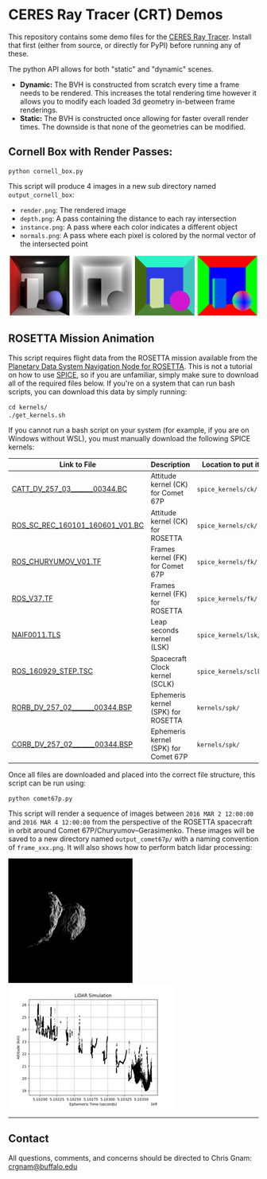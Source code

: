 # CERES Ray Tracer (CRT) Demos

This repository contains some demo files for the [CERES Ray Tracer](https://github.com/ceres-navigation/ceres-raytracer).  Install that first (either from source, or directly for PyPI) before running any of these.

The python API allows for both "static" and "dynamic" scenes.
- **Dynamic:** The BVH is constructed from scratch every time a frame needs to be rendered.  This increases the total rendering time however it allows you to modify each loaded 3d geometry in-between frame renderings.
- **Static:** The BVH is constructed once allowing for faster overall render times.  The downside is that none of the geometries can be modified.

## Cornell Box with Render Passes:
```
python cornell_box.py
```
This script will produce 4 images in a new sub directory named `output_cornell_box`:
- `render.png`: The rendered image
- `depth.png`: A pass containing the distance to each ray intersection
- `instance.png`: A pass where each color indicates a different object
- `normals.png`: A pass where each pixel is colored by the normal vector of the intersected point

![](results/cornell.png)


## ROSETTA Mission Animation
This script requires flight data from the ROSETTA mission available from the [Planetary Data System Navigation Node for ROSETTA](https://naif.jpl.nasa.gov/pub/naif/ROSETTA/kernels/).  This is not a tutorial on how to use [SPICE](https://naif.jpl.nasa.gov/naif/toolkit.html), so if you are unfamiliar, simply make sure to download all of the required files below.  If you're on a system that can run bash scripts, you can download this data by simply running:
```
cd kernels/
./get_kernels.sh
```

If you cannot run a bash script on your system (for example, if you are on Windows without WSL), you must manually download the following SPICE kernels:

| Link to File | Description | Location to put it |
| ------------ | ----------- | ------------------ |
| [CATT_DV_257_03_______00344.BC](https://naif.jpl.nasa.gov/pub/naif/ROSETTA/kernels/ck/CATT_DV_257_03_______00344.BC) | Attitude kernel (CK) for Comet 67P | `spice_kernels/ck/` |
| [ROS_SC_REC_160101_160601_V01.BC](https://naif.jpl.nasa.gov/pub/naif/ROSETTA/kernels/ck/ROS_SC_REC_160101_160601_V01.BC) | Attitude kernel (CK) for ROSETTA | `spice_kernels/ck/`|
| [ROS_CHURYUMOV_V01.TF](https://naif.jpl.nasa.gov/pub/naif/ROSETTA/kernels/fk/ROS_CHURYUMOV_V01.TF) | Frames kernel (FK) for Comet 67P | `spice_kernels/fk/` |
| [ROS_V37.TF](https://naif.jpl.nasa.gov/pub/naif/ROSETTA/kernels/fk/ROS_V37.TF) | Frames kernel (FK) for ROSETTA | `spice_kernels/fk/` |
| [NAIF0011.TLS](https://naif.jpl.nasa.gov/pub/naif/ROSETTA/kernels/lsk/NAIF0011.TLS) | Leap seconds kernel (LSK) | `spice_kernels/lsk/` |
| [ROS_160929_STEP.TSC](https://naif.jpl.nasa.gov/pub/naif/ROSETTA/kernels/sclk/ROS_160929_STEP.TSC) | Spacecraft Clock kernel (SCLK) | `spice_kernels/sclk/` |
| [RORB_DV_257_02_______00344.BSP](https://naif.jpl.nasa.gov/pub/naif/ROSETTA/kernels/spk/RORB_DV_257_02_______00344.BSP)  | Ephemeris kernel (SPK) for ROSETTA | `kernels/spk/` |
| [CORB_DV_257_02_______00344.BSP](https://naif.jpl.nasa.gov/pub/naif/ROSETTA/kernels/spk/CORB_DV_257_02_______00344.BSP) | Ephemeris kernel (SPK) for Comet 67P | `kernels/spk/` |

Once all files are downloaded and placed into the correct file structure, this script can be run using:

```
python comet67p.py
```
This script will render a sequence of images between `2016 MAR 2 12:00:00` and `2016 MAR 4 12:00:00` from the perspective of the ROSETTA spacecraft in orbit around Comet 67P/Churyumov–Gerasimenko.  These images will be saved to a new directory named `output_comet67p/` with a naming convention of `frame_xxx.png`.  It will also shows how to perform batch lidar processing:

![](results/comet67p.gif) ![](results/lidar.png)

***
## Contact
All questions, comments, and concerns should be directed to Chris Gnam: crgnam@buffalo.edu
